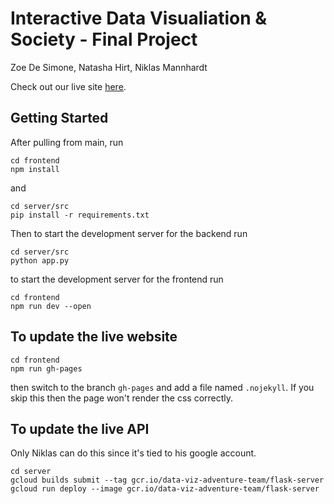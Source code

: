 # Interactive Data Visualiation & Society - Final Project
Zoe De Simone, Natasha Hirt, Niklas Mannhardt

Check out our live site [here]( https://nickmannhardt.github.io/data-viz-migration/).

## Getting Started
After pulling from main, run
```
cd frontend
npm install
```
and
```
cd server/src
pip install -r requirements.txt
```

Then to start the development server for the backend run
```
cd server/src
python app.py
```

to start the development server for the frontend run
```
cd frontend
npm run dev --open
```

## To update the live website
```
cd frontend
npm run gh-pages
```
then switch to the branch `gh-pages` and add a file named `.nojekyll`. If you skip this then the page won't render the css correctly.


## To update the live API
Only Niklas can do this since it's tied to his google account.

```
cd server
gcloud builds submit --tag gcr.io/data-viz-adventure-team/flask-server 
gcloud run deploy --image gcr.io/data-viz-adventure-team/flask-server
```
